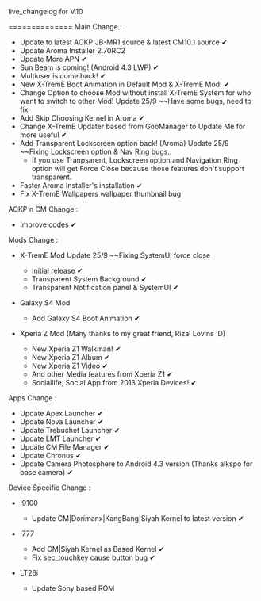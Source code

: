 live_changelog for V.10

==============
Main Change :
- Update to latest AOKP JB-MR1 source & latest CM10.1 source ✔
- Update Aroma Installer 2.70RC2
- Update More APN ✔
- Sun Beam is coming! (Android 4.3 LWP) ✔
- Multiuser is come back! ✔
- New X-TremE Boot Animation in Default Mod & X-TremE Mod! ✔
- Change Option to choose Mod without install X-TremE System for who want to switch to other Mod! Update 25/9 ~~Have some bugs, need to fix
- Add Skip Choosing Kernel in Aroma ✔
- Change X-TremE Updater based from GooManager to Update Me for more useful ✔
- Add Transparent Lockscreen option back! (Aroma) Update 25/9 ~~Fixing Lockscreen option & Nav Ring bugs..
   * If you use Tranpsarent, Lockscreen option and Navigation Ring option will get Force Close because those features don't support transparent.
- Faster Aroma Installer's installation ✔
- Fix X-TremE Wallpapers wallpaper thumbnail bug

AOKP n CM Change :
- Improve codes ✔

Mods Change :
- X-TremE Mod Update 25/9 ~~Fixing SystemUI force close
  * Initial release ✔
  * Transparent System Background ✔
  * Transparent Notification panel & SystemUI ✔

- Galaxy S4 Mod
  * Add Galaxy S4 Boot Animation ✔

- Xperia Z Mod (Many thanks to my great friend, Rizal Lovins :D)
  * New Xperia Z1 Walkman! ✔
  * New Xperia Z1 Album ✔
  * New Xperia Z1 Video ✔
  * And other Media features from Xperia Z1 ✔
  * Sociallife, Social App from 2013 Xperia Devices! ✔

Apps Change :
- Update Apex Launcher ✔
- Update Nova Launcher ✔
- Update Trebuchet Launcher ✔
- Update LMT Launcher ✔
- Update CM File Manager ✔
- Update Chronus ✔
- Update Camera Photosphere to Android 4.3 version (Thanks alkspo for base camera) ✔

Device Specific Change :
- I9100
  * Update CM|Dorimanx|KangBang|Siyah Kernel to latest version ✔

- I777
  * Add CM|Siyah Kernel as Based Kernel ✔
  * Fix sec_touchkey cause button bug ✔

- LT26i
  * Update Sony based ROM
